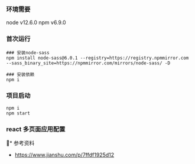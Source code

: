 ### 环境需要
node v12.6.0
npm v6.9.0
### 首次运行
```
### 安装node-sass 
npm install node-sass@6.0.1 --registry=https://registry.npmmirror.com --sass_binary_site=https://npmmirror.com/mirrors/node-sass/ -D

### 安装依赖
npm i
```
### 项目启动
```
npm i
npm start
```
### react 多页面应用配置
* 参考资料
* https://www.jianshu.com/p/7ffdf1925d12
